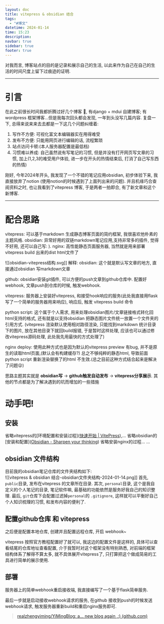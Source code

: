 ```yaml
---
layout: doc
title: vitepress & obsidian 结合
tags:
  - "#博文"
datetime: 2024-01-14
time: 15:23
description: 
navbar: true
sidebar: true
footer: true
---
```


对我而言, 博客站点的目的是记录和展示自己的生活, 以此来作为自己在自己的生活的时间尺度上留下过痕迹的证明.  

---
# 引言

在此之前很长时间我都折腾过好几个博客 🥲, 有django + mdui 自建博客; 有wordpress 框架博客...但是我每次回头都会发现, 一年到头没写几篇内容. 
复盘一下, 总得来说来来去去都是一下这几个问题纠缠着: 

1. 写作不方便: 可视化富文本编辑器实在用得难受
2. 发布不方便: 只能用网页进行编辑的话, 流程繁琐
3. 站点访问卡顿:(本人服务器配置是最低档)
4. 习惯难以养成: 自己虽然说有写笔记的习惯, 但是并没有打开网页写文章的习惯, 加上(1,2,3的难受用户体验, 进一步在开头的热情结束后, 打消了自己写东西的热情)  

刚好, 今年2024年开头, 我发现了一个不错的笔记应用obsidian, 初步体验下来, 我直接放弃了notion (使用notion的时候遇到了上面列出来的问题).  并且机缘巧合查阅资料之时, 也让我看到了vitepress 博客, 于是两者一拍即合, 有了新文章和这个新博客.

---

# 配合思路 

vitepress: 可以基于markdown 生成静态博客页面的简约框架, 我很喜欢他朴素的主题风格.
obsidian: 异常好用的双链markdown笔记应用,支持非常多的插件, 觉得不好用, 还可以自己写: ). 
nginx: 高性能静态页面服务器, 当然就是用来部署vitepress build 出来的dist html文件了

![[obsidian-vitepress结构.svg]]
解释: 
obsidian: 这个就是默认写文章的地方, 直接通过obsidian 写markdown文章 

github: obsidian安装git插件, 可以方便的push文章到github仓库中. 配置好webhook, 文章push到仓库的时候, 触发webhook. 

vitepress: 服务器上安装好vitepress, 和接受hook响应的服务(此处我直接用flask写了一个简单的服务器用来响应), 响应后, 触发 vitepress build 命令 

python script: 这个属于个人需求, 用来处理obsidian图片/文章链接格式转化回html支持的格式, 还有就是以支持obsidian 把静态图片文件统一放置一个文件夹的引用方式. (vitepress 渲染默认使用相对路径渲染, 只能找到markdown 统计目录下的图片, 放在其他目录下就回build报错, 于是暂时这样处理, 应该也可以通过修改vitepress源码处理, 此处我先用最快的方式处理了)

nginx deploy: 使用此种方式也是因为默认的vitepress preview 有bug, 并不是原生的读取html页面,(默认会有构建缓存?) 总之不够纯粹的静态html, 导致前面python script 重新渲染替换了的html 不生效.(总之目前这种方式结合起来是解决了问题😜)

思路主题其实就是 **obsidian写** -> **github触发自动发布** -> **vitepress分享展示**. 其他的节点都是为了解决遇到的坑而增加的一些措施
# 动手吧! 
## 安装 
省略vitepress的[环境配置和安装过程]([快速开始 | VitePress](https://vitepress.dev/zh/guide/getting-started)),...
省略obsidian的[安装和配置]([Obsidian - Sharpen your thinking](https://obsidian.md/))
省略安装nginx的过程...
...  
## obsidian 文件结构 

目前我的obsidian笔记仓库的文件夹结构如下:  
![[vitepress & obsidian 结合-obsidian文件夹结构-2024-01-14.png]]
首先, `public`目录,  发布在vitepress 的文章所在目录. 
其次, `personal`目录, 这个是我自定义的个人笔记的目录, 笔记软件嘛, 最基础的功能依然是服务好我自己的知识整理. 
最后, `git`仓库下会配置过滤掉`personal`的 `.gitignore`, 这样就可以平衡好自己个人知识梳理的习惯, 和发布内容的便利了.


## 配置github仓库 和 vitepress
之后便是配置本地仓库,  创建并且配置远程仓库, 开启 webhook~

vitepress 按照官方教程配置好了就可以, 我这边的配置文件是这样的, 具体可以查看结尾的仓库地址查看配置, 介于我暂时对这个框架没有特别熟悉, 对前端的框架结构体系了解得不算太多, 就不具体展开vitepress了, 只打算把这个做成简易的工具进行简单的展示使用.

## 部署 
服务器上的简单webhook重启接收端, 我直接编写了一个基于flask简单服务. 

最后一步就是启动接收webhook请求的服务, 在github 接收到push的时候发送webhook请求, 触发服务器重新build和重启nginx服务即可.




>[realzhengyiming/YiMingBlog: a... new blog again ,:) (github.com)](https://github.com/realzhengyiming/YiMingBlog)